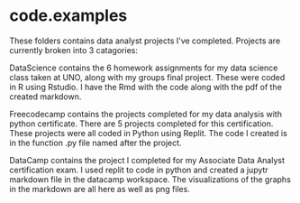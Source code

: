 # code.examples
These folders contains data analyst projects I've completed. Projects are currently broken into 3 catagories:

DataScience contains the 6 homework assignments for my data science class taken at UNO, along with my groups final project. 
  These were coded in R using Rstudio. I have the Rmd with the code along with the pdf of the created markdown. 
  
Freecodecamp contains the projects completed for my data analysis with python certificate.
  There are 5 projects completed for this certification. These projects were all coded in Python using Replit. The code I created is in the function .py file named after the project. 
  
DataCamp contains the project I completed for my Associate Data Analyst certification exam.
  I used replit to code in python and created a jupytr markdown file in the datacamp workspace. The visualizations of the graphs in the markdown are all here as well as png files. 

